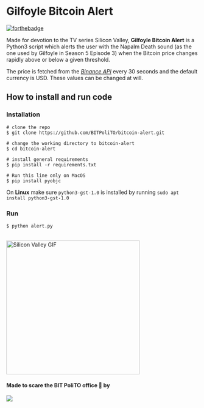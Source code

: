 # Gilfoyle Bitcoin Alert

[![forthebadge](https://forthebadge.com/images/badges/powered-by-black-magic.svg)](https://forthebadge.com)

Made for devotion to the TV series Silicon Valley, **Gilfoyle Bitcoin Alert** is a Python3 script which alerts the user with the Napalm Death sound (as the one used by Gilfoyle in Season 5 Episode 3) when the Bitcoin price changes rapidly above or below a given threshold.

The price is fetched from the [_Binance API_](https://github.com/binance/binance-spot-api-docs/blob/master/rest-api.md) every 30 seconds and the default currency is USD. These values can be changed at will.

## How to install and run code
### Installation

```console
# clone the repo
$ git clone https://github.com/BITPoliTO/bitcoin-alert.git

# change the working directory to bitcoin-alert
$ cd bitcoin-alert

# install general requirements
$ pip install -r requirements.txt

# Run this line only on MacOS
$ pip install pyobjc
```
On **Linux** make sure `python3-gst-1.0` is installed by running `sudo apt install python3-gst-1.0`

### Run
```console
$ python alert.py
```

<br>
<img src="https://raw.githubusercontent.com/alessandroguggino/GilfoyleBTCAlert/master/gif_gilfoyle.gif" width="350" title="Silicon Valley GIF" />
<br>


#### Made to scare the BIT PoliTO office 👻 by  
  
<a href="https://github.com/BITPoliTO/bitcoin-alert/graphs/contributors">
  <img src="https://contrib.rocks/image?repo=bitpolito/bitcoin-alert" />
</a>
